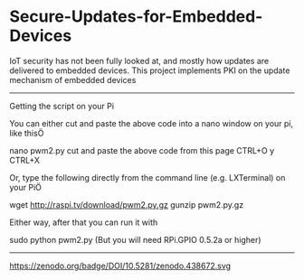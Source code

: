 # Secure-Updates-for-Embedded-Devices
IoT security has not been fully looked at, and mostly how updates are delivered to embedded devices.  This project implements PKI on the update mechanism of embedded devices

-----------------------------------------------
Getting the script on your Pi

You can either cut and paste the above code into a nano window on your pi, like thisÖ

nano pwm2.py
cut and paste the above code from this page
CTRL+O
y
CTRL+X

Or, type the following directly from the command line (e.g. LXTerminal) on your PiÖ

wget http://raspi.tv/download/pwm2.py.gz
gunzip pwm2.py.gz

Either way, after that you can run it with

sudo python pwm2.py (But you will need RPi.GPIO 0.5.2a or higher)

-------------------------------------------------------
https://zenodo.org/badge/DOI/10.5281/zenodo.438672.svg
